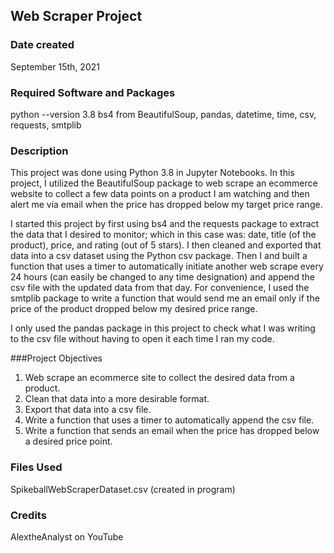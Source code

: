 ## Web Scraper Project

### Date created
September 15th, 2021

### Required Software and Packages
python --version 3.8
  bs4 from BeautifulSoup,
  pandas,
  datetime,
  time,
  csv,
  requests,
  smtplib

### Description
This project was done using Python 3.8 in Jupyter Notebooks. In this project, I utilized the BeautifulSoup package to web scrape an ecommerce website to collect a few data points on a product I am watching and then alert me via email when the price has dropped below my target price range.

I started this project by first using bs4 and the requests package to extract the data that I desired to monitor; which in this case was: date, title (of the product), price, and rating (out of 5 stars). I then cleaned and exported that data into a csv dataset using the Python csv package. Then I and built a function that uses a timer to automatically initiate another web scrape every 24 hours (can easily be changed to any time designation) and append the csv file with the updated data from that day. For convenience, I used the smtplib package to write a function that would send me an email only if the price of the product dropped below my desired price range.

I only used the pandas package in this project to check what I was writing to the csv file without having to open it each time I ran my code.

###Project Objectives
1. Web scrape an ecommerce site to collect the desired data from a product.
2. Clean that data into a more desirable format.
3. Export that data into a csv file.
4. Write a function that uses a timer to automatically append the csv file.
5. Write a function that sends an email when the price has dropped below a    desired price point.

### Files Used
SpikeballWebScraperDataset.csv (created in program)

### Credits
AlextheAnalyst on YouTube
